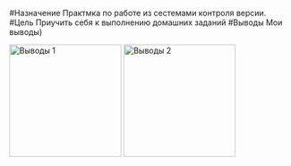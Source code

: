 #Назначение
Практмка по работе из сестемами контроля версии.
#Цель
Приучить себя к выполнению домашних заданий
#Выводы
Мои выводы)

<img src="https://hsto.org/files/a02/e0d/763/a02e0d7632404276a6eb6eb3c50a7505.jpg" width="200" alt="Выводы 1"/>

<img src="http://risovach.ru/upload/2013/03/mem/kosmos-ohuenno_14308608_orig_.jpeg" width="200" alt="Выводы 2"/>
